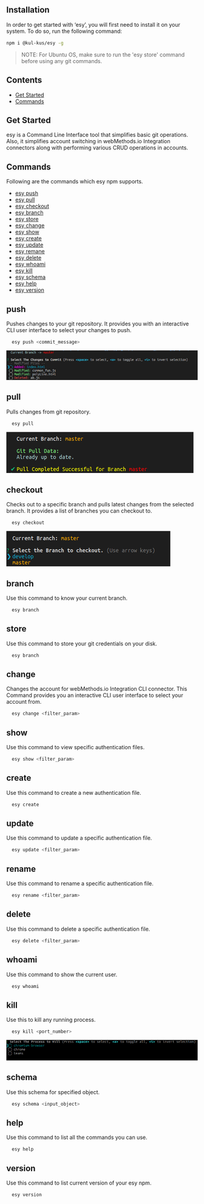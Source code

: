 ## Installation
In order to get started with ‘esy’, you will first need to install it on your system. To do so, run the following command:
``` bash
npm i @kul-kus/esy -g
```

>NOTE: For Ubuntu OS, make sure to run the 'esy store' command before using any git commands.

## Contents
- [Get Started](#get-started)
- [Commands](#commands)
<!-- - [Guide to create a Connector](https://docs.webmethods.io/developer-guide/connector-builder) -->

## Get Started
esy is a Command Line Interface tool that simplifies basic git operations. Also, it simplifies account switching in webMethods.io Integration connectors along with performing various CRUD operations in accounts.

## Commands
Following are the commands which esy npm supports.

- [esy push](#push)
- [esy pull](#pull)
- [esy checkout](#checkout)
- [esy branch](#branch)
- [esy store](#store)
- [esy change](#change)
- [esy show](#show)
- [esy create](#create)
- [esy update](#update)
- [esy remane](#rename)
- [esy delete](#delete)
- [esy whoami](#whoami)
- [esy kill](#kill)
- [esy schema](#schema)
- [esy help](#help)
- [esy version](#version)



## push
Pushes changes to your git repository. It provides you with an interactive CLI user interface to select your changes to push.
``` bash
  esy push <commit_message>
```
![Push](https://github.com/kul-kus/esy/blob/master/Images/push.png?raw=true)

## pull
Pulls changes from git repository.
``` bash
  esy pull
```
![Pull](https://github.com/kul-kus/esy/blob/master/Images/pull.png?raw=true)


## checkout
Checks out to a specific branch and pulls latest changes from the selected branch. It provides a list of branches you can checkout to.
``` bash
  esy checkout 
```
![Checkout](https://github.com/kul-kus/esy/blob/master/Images/checkout.png?raw=true)


## branch
Use this command to know your current branch.
``` bash
  esy branch 
```

## store
Use this command to store your git credentials on your disk.
``` bash
  esy branch 
```

## change
Changes the account for webMethods.io Integration CLI connector.
This Command provides you an interactive CLI user interface to select your account from.
``` bash
  esy change <filter_param>
```

## show
Use this command to view specific authentication files.
``` bash
  esy show <filter_param>
```
## create
Use this command to create a new authentication file.
``` bash
  esy create
```
## update
Use this command to update a specific authentication file.
``` bash
  esy update <filter_param>
```

## rename
Use this command to rename a specific authentication file.
``` bash
  esy rename <filter_param>
```

## delete
Use this command to delete a specific authentication file.
``` bash
  esy delete <filter_param>
```

## whoami
Use this command to show the current user.
``` bash
  esy whoami
``` 
## kill
Use this to kill any running process.
``` bash
  esy kill <port_number>
```
![Checkout](https://github.com/kul-kus/esy/blob/master/Images/kill.png?raw=true)



## schema
Use this schema for specified object.
``` bash
  esy schema <input_object>
```

## help
Use this command to list all the commands you can use.
``` bash
  esy help
```

## version
Use this command to list current version of your esy npm.
``` bash
  esy version
```

<!-- ## Homepage
[github.com/kul-kus/esy#readme](https://github.com/kul-kus/esy#readme)

## Repository
[github.com/kul-kus/esy](https://github.com/kul-kus/esy) -->
